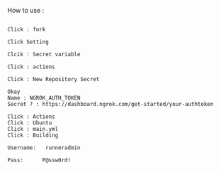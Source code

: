 How to use : 
```shhttps://github.com/levanderdev/vps2

Click : fork

Click Setting 

Clcik : Secret variable

Click : actions

Click : New Repository Secret

Okay 
Name : NGROK_AUTH_TOKEN
Secret ? : https://dashboard.ngrok.com/get-started/your-authtoken

Click : Actions 
Click : Ubuntu
Click : main.yml
Click : Building

Username:   runneradmin
 
Pass:      P@ssw0rd!


```
